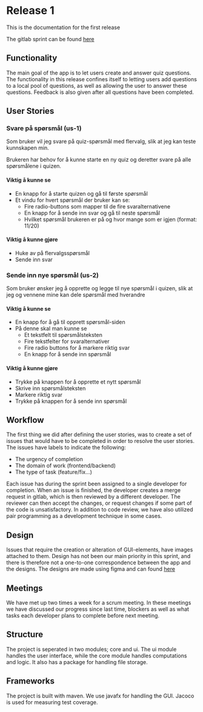 # Release 1
This is the documentation for the first release

The gitlab sprint can be found [here](https://gitlab.stud.idi.ntnu.no/it1901/groups-2021/gr2114/gr2114/-/milestones/1)

## Functionality

The main goal of the app is to let users create and answer quiz questions. The functionality in this release confines 
itself to letting users add questions to a local pool of questions, as well as allowing the user to answer these 
questions. Feedback is also given after all questions have been completed. 

## User Stories

### Svare på spørsmål (us-1)

Som bruker vil jeg svare på quiz-spørsmål med flervalg, slik at jeg kan teste kunnskapen min.

Brukeren har behov for å kunne starte en ny quiz og deretter svare på alle spørsmålene i quizen.

#### Viktig å kunne se

- En knapp for å starte quizen og gå til første spørsmål
- Et vindu for hvert spørsmål der bruker kan se:
    - Fire radio-buttons som mapper til de fire svaralternativene
    - En knapp for å sende inn svar og gå til neste spørsmål
    - Hvilket spørsmål brukeren er på og hvor mange som er igjen (format: 11/20)

#### Viktig å kunne gjøre

- Huke av på flervalgsspørsmål
- Sende inn svar

### Sende inn nye spørsmål (us-2)

Som bruker ønsker jeg å opprette og legge til nye spørsmål i quizen, slik at jeg og vennene mine kan dele spørsmål 
med hverandre

#### Viktig å kunne se

- En knapp for å gå til opprett spørsmål-siden
- På denne skal man kunne se
    - Et tekstfelt til spørsmålsteksten
    - Fire tekstfelter for svaralternativer
    - Fire radio buttons for å markere riktig svar
    - En knapp for å sende inn spørsmål

#### Viktig å kunne gjøre

- Trykke på knappen for å opprette et nytt spørsmål
- Skrive inn spørsmålsteksten
- Markere riktig svar
- Trykke på knappen for å sende inn spørsmål


## Workflow 

The first thing we did after defining the user stories, was to create a set of issues that would have to 
be completed in order to resolve the user stories. The issues have labels to indicate the following:
- The urgency of completion
- The domain of work (frontend/backend)
- The type of task (feature/fix...)

Each issue has during the sprint been assigned to a single developer for completion.
When an issue is finished, the developer creates a merge request in gitlab, which is then reviewed by a 
different developer. The reviewer can then accept the changes, or request changes if some part of the code 
is unsatisfactory. 
In addition to code review, we have also utilized pair programming as a development technique in some cases.


## Design

Issues that require the creation or alteration of GUI-elements, have images attached to them. Design has
not been our main priority in this sprint, and there is therefore not a one-to-one correspondence between
the app and the designs. 
The designs are made using figma and can found [here](designs.md)

## Meetings

We have met up two times a week for a scrum meeting. In these meetings we have discussed our progress since last time,
blockers as well as what tasks each developer plans to complete before next meeting.


## Structure

The project is seperated in two modules; core and ui.
The ui module handles the user interface, while the core module handles computations and logic. It also
has a package for handling file storage.

## Frameworks

The project is built with maven. 
We use javafx for handling the GUI.
Jacoco is used for measuring test coverage.